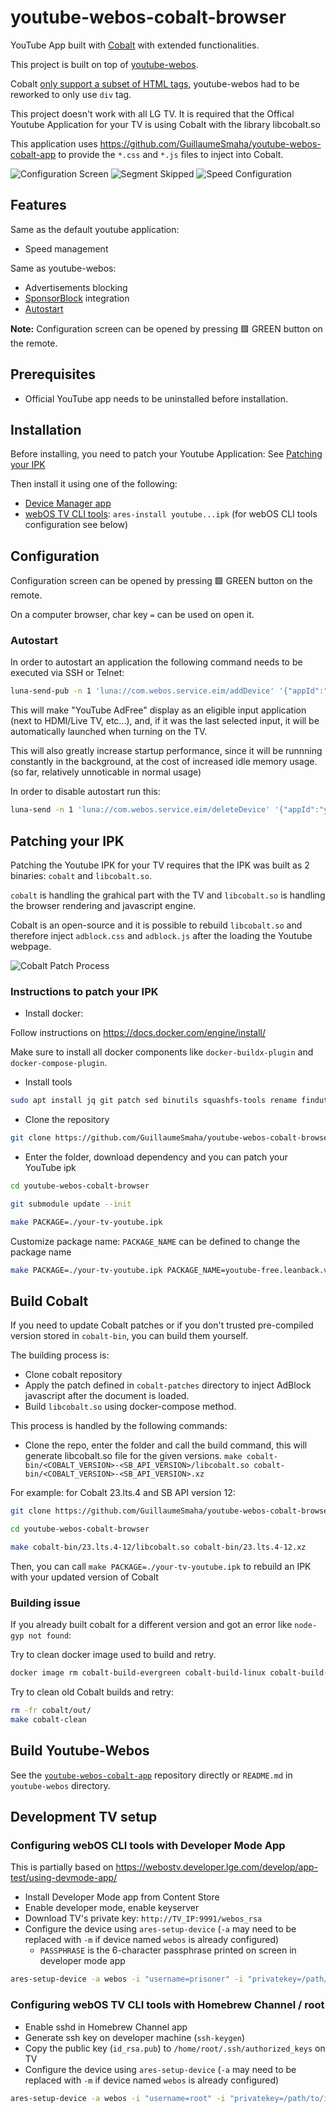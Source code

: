 # youtube-webos-cobalt-browser

YouTube App built with [Cobalt](https://cobalt.googlesource.com/cobalt/) with extended functionalities.

This project is built on top of [youtube-webos](https://github.com/webosbrew/youtube-webos).

Cobalt [only support a subset of HTML tags](https://cobalt.dev/development/reference/supported-features.html),
youtube-webos had to be reworked to only use `div` tag.

This project doesn't work with all LG TV. It is required that the Offical Youtube Application for your TV is using Cobalt with the library libcobalt.so

This application uses <https://github.com/GuillaumeSmaha/youtube-webos-cobalt-app> to provide the `*.css` and `*.js` files to inject into Cobalt.

![Configuration Screen](./screenshots/1_sm.jpg)
![Segment Skipped](./screenshots/2_sm.jpg)
![Speed Configuration](./screenshots/3_sm.jpg)

## Features

Same as the default youtube application:
- Speed management

Same as youtube-webos:
- Advertisements blocking
- [SponsorBlock](https://sponsor.ajay.app/) integration
- [Autostart](#autostart)


**Note:** Configuration screen can be opened by pressing 🟩 GREEN button on the remote.

## Prerequisites

- Official YouTube app needs to be uninstalled before installation.


## Installation
Before installing, you need to patch your Youtube Application: See [Patching your IPK](#patching-your-ipk)

 Then install it using one of the following:
- [Device Manager app](https://github.com/webosbrew/dev-manager-desktop) 
- [webOS TV CLI tools](https://webostv.developer.lge.com/develop/tools/cli-installation):
  `ares-install youtube...ipk` (for webOS CLI tools configuration see below)

## Configuration

Configuration screen can be opened by pressing 🟩 GREEN button on the remote.

On a computer browser, char key `=` can be used on open it.

### Autostart

In order to autostart an application the following command needs to be executed
via SSH or Telnet:

```sh
luna-send-pub -n 1 'luna://com.webos.service.eim/addDevice' '{"appId":"youtube.leanback.v4","pigImage":"","mvpdIcon":""}'
```

This will make "YouTube AdFree" display as an eligible input application (next
to HDMI/Live TV, etc...), and, if it was the last selected input, it will be
automatically launched when turning on the TV.

This will also greatly increase startup performance, since it will be runnning
constantly in the background, at the cost of increased idle memory usage.
(so far, relatively unnoticable in normal usage)

In order to disable autostart run this:

```sh
luna-send -n 1 'luna://com.webos.service.eim/deleteDevice' '{"appId":"youtube.leanback.v4"}'
```

## Patching your IPK

Patching the Youtube IPK for your TV requires that the IPK was built as 2 binaries: `cobalt` and `libcobalt.so`.

`cobalt` is handling the grahical part with the TV and `libcobalt.so` is handling the browser rendering and javascript engine.

Cobalt is an open-source and it is possible to rebuild `libcobalt.so` and therefore inject `adblock.css` and `adblock.js` after the loading the Youtube webpage.

![Cobalt Patch Process](./screenshots/patch-process.png)

### Instructions to patch your IPK

- Install docker:

Follow instructions on <https://docs.docker.com/engine/install/>

Make sure to install all docker components like `docker-buildx-plugin` and `docker-compose-plugin`.

- Install tools

```sh
sudo apt install jq git patch sed binutils squashfs-tools rename findutils xz-utils
```

- Clone the repository

```sh
git clone https://github.com/GuillaumeSmaha/youtube-webos-cobalt-browser.git
```

- Enter the folder, download dependency and you can patch your YouTube ipk
```sh
cd youtube-webos-cobalt-browser

git submodule update --init

make PACKAGE=./your-tv-youtube.ipk
```

Customize package name:
`PACKAGE_NAME` can be defined to change the package name
```sh
make PACKAGE=./your-tv-youtube.ipk PACKAGE_NAME=youtube-free.leanback.v4
```

## Build Cobalt

If you need to update Cobalt patches or if you don't trusted pre-compiled version stored in `cobalt-bin`, you can build them yourself.

The building process is:
- Clone cobalt repository
- Apply the patch defined in `cobalt-patches` directory to inject AdBlock javascript after the document is loaded.
- Build `libcobalt.so` using docker-compose method.

This process is handled by the following commands:
- Clone the repo, enter the folder and call the build command, this will generate libcobalt.so file for the given versions.
`make cobalt-bin/<COBALT_VERSION>-<SB_API_VERSION>/libcobalt.so cobalt-bin/<COBALT_VERSION>-<SB_API_VERSION>.xz`

For example: for Cobalt 23.lts.4 and SB API version 12:
```sh
git clone https://github.com/GuillaumeSmaha/youtube-webos-cobalt-browser.git

cd youtube-webos-cobalt-browser

make cobalt-bin/23.lts.4-12/libcobalt.so cobalt-bin/23.lts.4-12.xz
```

Then, you can call `make PACKAGE=./your-tv-youtube.ipk` to rebuild an IPK with your updated version of Cobalt

### Building issue

If you already built cobalt for a different version and got an error like `node-gyp not found`:

Try to clean docker image used to build and retry.
```sh
docker image rm cobalt-build-evergreen cobalt-build-linux cobalt-build-base cobalt-base
```

Try to clean old Cobalt builds and retry:
```sh
rm -fr cobalt/out/
make cobalt-clean
```

## Build Youtube-Webos

See the [`youtube-webos-cobalt-app`](https://github.com/GuillaumeSmaha/youtube-webos-cobalt-app) repository directly or `README.md` in `youtube-webos` directory.

## Development TV setup

### Configuring webOS CLI tools with Developer Mode App

This is partially based on <https://webostv.developer.lge.com/develop/app-test/using-devmode-app/>

- Install Developer Mode app from Content Store
- Enable developer mode, enable keyserver
- Download TV's private key: `http://TV_IP:9991/webos_rsa`
- Configure the device using `ares-setup-device` (`-a` may need to be replaced with `-m` if device named `webos` is already configured)
  - `PASSPHRASE` is the 6-character passphrase printed on screen in developer mode app

```sh
ares-setup-device -a webos -i "username=prisoner" -i "privatekey=/path/to/downloaded/webos_rsa" -i "passphrase=PASSPHRASE" -i "host=TV_IP" -i "port=9922"
```

### Configuring webOS TV CLI tools with Homebrew Channel / root

- Enable sshd in Homebrew Channel app
- Generate ssh key on developer machine (`ssh-keygen`)
- Copy the public key (`id_rsa.pub`) to `/home/root/.ssh/authorized_keys` on TV
- Configure the device using `ares-setup-device` (`-a` may need to be replaced with `-m` if device named `webos` is already configured)

```sh
ares-setup-device -a webos -i "username=root" -i "privatekey=/path/to/id_rsa" -i "passphrase=SSH_KEY_PASSPHRASE" -i "host=TV_IP" -i "port=22"
```
